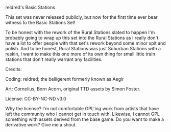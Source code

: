 reldred's Basic Stations

This set was never released publicly, but now for the first time ever bear witness to the Basic Stations Set!

To be honest with the rework of the Rural Stations slated to happen I'm probably going to wrap up this set into the Rural Stations as I really don't have a lot to offer people with that set's rework beyond some minor spit and polish. And to be honest, Rural Stations was just Suburban Stations with a reskin, I want to make this one more of its own thing for small little train stations that don't really warrant any facilities.

Credits:

Coding: reldred; the belligerent formerly known as Aegir

Art: Cornelius, Born Acorn, original TTD assets by Simon Foster.

License: CC-BY-NC-ND v3.0

Why the license? I'm not comfortable GPL'ing work from artists that have left the community who I cannot get in touch with. Likewise, I cannot GPL something with assets derived from the base game. Do you want to make a derivative work? Give me a shout.
